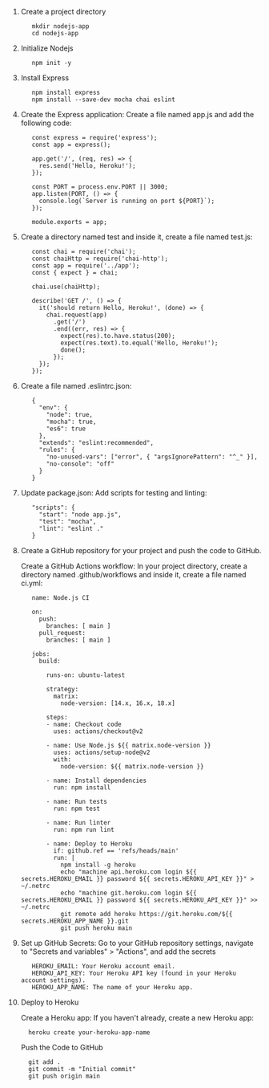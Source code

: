 1. Create a project directory

          mkdir nodejs-app
          cd nodejs-app

2. Initialize Nodejs

          npm init -y

3. Install Express 

          npm install express
          npm install --save-dev mocha chai eslint

4. Create the Express application:
   Create a file named app.js and add the following code:

          const express = require('express');
          const app = express();
          
          app.get('/', (req, res) => {
            res.send('Hello, Heroku!');
          });
          
          const PORT = process.env.PORT || 3000;
          app.listen(PORT, () => {
            console.log(`Server is running on port ${PORT}`);
          });
          
          module.exports = app;

5. Create a directory named test and inside it, create a file named test.js:

          const chai = require('chai');
          const chaiHttp = require('chai-http');
          const app = require('../app');
          const { expect } = chai;
          
          chai.use(chaiHttp);
          
          describe('GET /', () => {
            it('should return Hello, Heroku!', (done) => {
              chai.request(app)
                .get('/')
                .end((err, res) => {
                  expect(res).to.have.status(200);
                  expect(res.text).to.equal('Hello, Heroku!');
                  done();
                });
            });
          });


6. Create a file named .eslintrc.json:

          {
            "env": {
              "node": true,
              "mocha": true,
              "es6": true
            },
            "extends": "eslint:recommended",
            "rules": {
              "no-unused-vars": ["error", { "argsIgnorePattern": "^_" }],
              "no-console": "off"
            }
          }

7. Update package.json:
   Add scripts for testing and linting:

          "scripts": {
            "start": "node app.js",
            "test": "mocha",
            "lint": "eslint ."
          }


8. Create a GitHub repository for your project and push the code to GitHub.

   Create a GitHub Actions workflow:
   In your project directory, create a directory named .github/workflows and inside it, create a file named ci.yml:


          name: Node.js CI
          
          on:
            push:
              branches: [ main ]
            pull_request:
              branches: [ main ]
          
          jobs:
            build:
          
              runs-on: ubuntu-latest
          
              strategy:
                matrix:
                  node-version: [14.x, 16.x, 18.x]
          
              steps:
              - name: Checkout code
                uses: actions/checkout@v2
          
              - name: Use Node.js ${{ matrix.node-version }}
                uses: actions/setup-node@v2
                with:
                  node-version: ${{ matrix.node-version }}
          
              - name: Install dependencies
                run: npm install
          
              - name: Run tests
                run: npm test
          
              - name: Run linter
                run: npm run lint
          
              - name: Deploy to Heroku
                if: github.ref == 'refs/heads/main'
                run: |
                  npm install -g heroku
                  echo "machine api.heroku.com login ${{ secrets.HEROKU_EMAIL }} password ${{ secrets.HEROKU_API_KEY }}" > ~/.netrc
                  echo "machine git.heroku.com login ${{ secrets.HEROKU_EMAIL }} password ${{ secrets.HEROKU_API_KEY }}" >> ~/.netrc
                  git remote add heroku https://git.heroku.com/${{ secrets.HEROKU_APP_NAME }}.git
                  git push heroku main

9. Set up GitHub Secrets:
   Go to your GitHub repository settings, navigate to "Secrets and variables" > "Actions", and add the secrets

          HEROKU_EMAIL: Your Heroku account email.
          HEROKU_API_KEY: Your Heroku API key (found in your Heroku account settings).
          HEROKU_APP_NAME: The name of your Heroku app.


10. Deploy to Heroku

    Create a Heroku app:
    If you haven't already, create a new Heroku app:

          heroku create your-heroku-app-name


    Push the Code to GitHub

          git add .
          git commit -m "Initial commit"
          git push origin main
